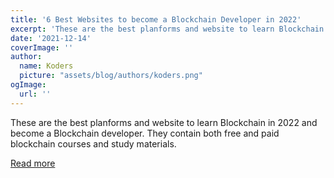 ```yaml
---
title: '6 Best Websites to become a Blockchain Developer in 2022'
excerpt: 'These are the best planforms and website to learn Blockchain in 2022 and become a Blockchain developer. They contain both free and paid blockchain courses and study materials. '
date: '2021-12-14'
coverImage: ''
author:
  name: Koders
  picture: "assets/blog/authors/koders.png"
ogImage:
  url: ''
---
```


These are the best planforms and website to learn Blockchain in 2022 and become a Blockchain developer. They contain both free and paid blockchain courses and study materials. 

[Read more](https://dev.to/javinpaul/6-best-websites-to-become-a-blockchain-developer-in-2022-3han)
